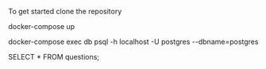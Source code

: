To get started clone the repository

docker-compose up

docker-compose exec db psql -h localhost -U postgres --dbname=postgres



SELECT * FROM questions;